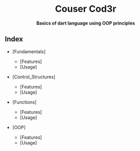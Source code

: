 <div align="center">
    <h1>Couser Cod3r</h1>
    <b>Basics of dart language using OOP principles</b>
</div>

## Index

- [Fundamentals]
  - [Features]
  - [Usage]

- [Control_Structures]
  - [Features]
  - [Usage]

- [Functions]
  - [Features]
  - [Usage]

- [OOP]
  - [Features]
  - [Usage]